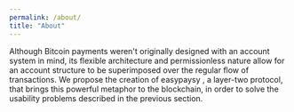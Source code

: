 ```yaml
---
permalink: /about/
title: "About"
---
```


Although Bitcoin payments weren't originally designed with an account system in mind, its flexible architecture and permissionless nature allow for an account structure to be superimposed over the regular flow of transactions.
We propose the creation of  easypaysy , a layer-two protocol, that brings this powerful metaphor to the blockchain, in order to solve the usability problems described in the previous section.
